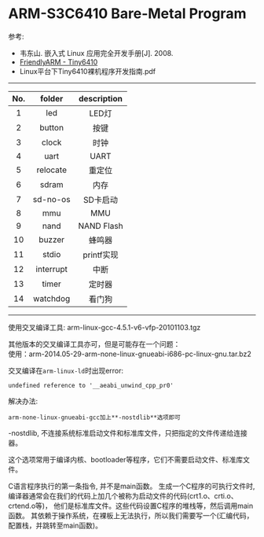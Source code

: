 ARM-S3C6410 Bare-Metal Program
====

参考: 

* 韦东山. 嵌入式 Linux 应用完全开发手册[J]. 2008.
* [FriendlyARM - Tiny6410](http://www.arm9.net/tiny6410.asp)
* Linux平台下Tiny6410裸机程序开发指南.pdf

----

| No. | folder | description |
| :-: | :----: | :---------: |
| 1 | led | LED灯 |
| 2 | button | 按键 |
| 3 | clock | 时钟 |
| 4 | uart | UART |
| 5 | relocate | 重定位 |
| 6 | sdram | 内存 
| 7 | sd-no-os | SD卡启动 |
| 8 | mmu | MMU |
| 9 | nand | NAND Flash |
| 10 | buzzer | 蜂鸣器 |
| 11 | stdio | printf实现 |
| 12 | interrupt | 中断 |
| 13 | timer | 定时器 |
| 14 | watchdog | 看门狗 |

----

使用交叉编译工具: arm-linux-gcc-4.5.1-v6-vfp-20101103.tgz

其他版本的交叉编译工具亦可，但是可能存在一个问题：     
使用：arm-2014.05-29-arm-none-linux-gnueabi-i686-pc-linux-gnu.tar.bz2    

交叉编译在`arm-linux-ld`时出现error:

	undefined reference to '__aeabi_unwind_cpp_pr0'

解决办法:
	
	arm-none-linux-gnueabi-gcc加上**-nostdlib**选项即可


-nostdlib, 不连接系统标准启动文件和标准库文件，只把指定的文件传递给连接器。

这个选项常用于编译内核、bootloader等程序，它们不需要启动文件、标准库文件。  

C语言程序执行的第一条指令, 并不是main函数。
生成一个C程序的可执行文件时, 编译器通常会在我们的代码上加几个被称为启动文件的代码(crt1.o、crti.o、crtend.o等)，
他们是标准库文件。这些代码设置C程序的堆栈等，然后调用main函数。
其依赖于操作系统，在裸板上无法执行，所以我们需要写一个(汇编代码，配置栈，并跳转至main函数)。
